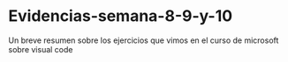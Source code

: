 # Evidencias-semana-8-9-y-10
Un breve resumen sobre los ejercicios que vimos en el curso de microsoft sobre visual code 
